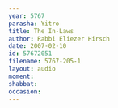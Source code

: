 ```yaml
---
year: 5767
parasha: Yitro
title: The In-Laws
author: Rabbi Eliezer Hirsch
date: 2007-02-10
id: 57672051
filename: 5767-205-1
layout: audio
moment: 
shabbat: 
occasion: 
---
```

